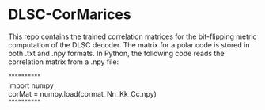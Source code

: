# DLSC-CorMarices
This repo contains the trained correlation matrices for the bit-flipping metric computation of the DLSC decoder.
The matrix for a polar code is stored in both .txt and .npy formats.
In Python, the following code reads the correlation matrix from a .npy file:

""""""""""<br />
import numpy<br />
corMat = numpy.load(cormat_Nn_Kk_Cc.npy)<br />
""""""""""<br />
